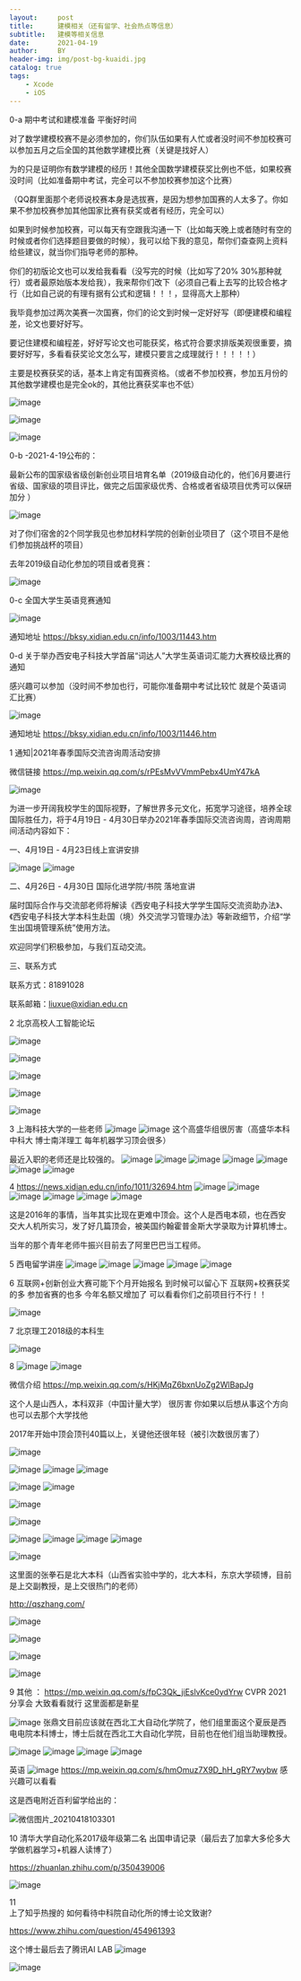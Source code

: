 ```yaml
---
layout:     post
title:      建模相关（还有留学、社会热点等信息）
subtitle:   建模等相关信息
date:       2021-04-19
author:     BY
header-img: img/post-bg-kuaidi.jpg
catalog: true
tags:
    - Xcode
    - iOS
---
```



0-a  期中考试和建模准备 平衡好时间 



对了数学建模校赛不是必须参加的，你们队伍如果有人忙或者没时间不参加校赛可以参加五月之后全国的其他数学建模比赛（关键是找好人）

为的只是证明你有数学建模的经历！其他全国数学建模获奖比例也不低，如果校赛没时间（比如准备期中考试，完全可以不参加校赛参加这个比赛）

（QQ群里面那个老师说校赛本身是选拔赛，是因为想参加国赛的人太多了。你如果不参加校赛参加其他国家比赛有获奖或者有经历，完全可以）



如果到时候参加校赛，可以每天有空跟我沟通一下（比如每天晚上或者随时有空的时候或者你们选择题目要做的时候），我可以给下我的意见，帮你们查查网上资料给些建议，就当你们指导老师的那种。

你们的初版论文也可以发给我看看（没写完的时候（比如写了20% 30%那种就行）或者最原始版本发给我），我来帮你们改下（必须自己看上去写的比较合格才行（比如自己说的有理有据有公式和逻辑！！！，显得高大上那种）


我毕竟参加过两次美赛一次国赛，你们的论文到时候一定好好写（即便建模和编程差，论文也要好好写。

要记住建模和编程差，好好写论文也可能获奖，格式符合要求排版美观很重要，摘要好好写，多看看获奖论文怎么写，建模只要言之成理就行！！！！！）

主要是校赛获奖的话，基本上肯定有国赛资格。（或者不参加校赛，参加五月份的其他数学建模也是完全ok的，其他比赛获奖率也不低）


![image](https://user-images.githubusercontent.com/24884878/115147738-0fc0e780-a08f-11eb-8692-262b1bad0634.png)

![image](https://user-images.githubusercontent.com/24884878/115177037-e50f7700-a100-11eb-9d10-872b8f993bd4.png)



![image](https://user-images.githubusercontent.com/24884878/115176830-73cfc400-a100-11eb-8384-1f00593b5ffc.png)




0-b  -2021-4-19公布的：


最新公布的国家级省级创新创业项目培育名单（2019级自动化的，他们6月要进行省级、国家级的项目评比，做完之后国家级优秀、合格或者省级项目优秀可以保研加分 ）

![image](https://user-images.githubusercontent.com/24884878/115202451-008e7800-a129-11eb-8c25-af41323243b7.png)



对了你们宿舍的2个同学我见也参加材料学院的创新创业项目了（这个项目不是他们参加挑战杯的项目）

去年2019级自动化参加的项目或者竞赛：

![image](https://user-images.githubusercontent.com/24884878/115201545-0768bb00-a128-11eb-8f12-bb9a075e227e.png)



0-c 全国大学生英语竞赛通知 

![image](https://user-images.githubusercontent.com/24884878/115203746-5adc0880-a12a-11eb-8bee-1be66dad3ea4.png)

通知地址  https://bksy.xidian.edu.cn/info/1003/11443.htm

0-d 关于举办西安电子科技大学首届“词达人”大学生英语词汇能力大赛校级比赛的通知

感兴趣可以参加（没时间不参加也行，可能你准备期中考试比较忙  就是个英语词汇比赛）  

![image](https://user-images.githubusercontent.com/24884878/115204098-b4443780-a12a-11eb-9e1d-e80cb74619cd.png)


通知地址   https://bksy.xidian.edu.cn/info/1003/11446.htm 


1 通知|2021年春季国际交流咨询周活动安排

微信链接 https://mp.weixin.qq.com/s/rPEsMvVVmmPebx4UmY47kA

![image](https://user-images.githubusercontent.com/24884878/115131097-e620a580-a027-11eb-93b7-a6807145b428.png)

为进一步开阔我校学生的国际视野，了解世界多元文化，拓宽学习途径，培养全球国际胜任力，将于4月19日 - 4月30日举办2021年春季国际交流咨询周，咨询周期间活动内容如下：

一、4月19日 - 4月23日线上宣讲安排

![image](https://user-images.githubusercontent.com/24884878/115131124-241dc980-a028-11eb-8e3f-cc055a90fe1f.png)
![image](https://user-images.githubusercontent.com/24884878/115131130-2bdd6e00-a028-11eb-8cfd-e905ccb5afc3.png)

二、4月26日 - 4月30日  国际化进学院/书院 落地宣讲

届时国际合作与交流部老师将解读《西安电子科技大学学生国际交流资助办法》、《西安电子科技大学本科生赴国（境）外交流学习管理办法》等新政细节，介绍“学生出国境管理系统”使用方法。

欢迎同学们积极参加，与我们互动交流。

三、联系方式

联系方式：81891028

联系邮箱：liuxue@xidian.edu.cn

2  北京高校人工智能论坛 

![image](https://user-images.githubusercontent.com/24884878/115131149-53343b00-a028-11eb-8f12-ef896e6f6eb9.png)

![image](https://user-images.githubusercontent.com/24884878/115131152-5b8c7600-a028-11eb-8619-545cbb67ae8a.png)

![image](https://user-images.githubusercontent.com/24884878/115132127-e755d080-a02f-11eb-8094-c59b069785f2.png)

![image](https://user-images.githubusercontent.com/24884878/115132131-ef157500-a02f-11eb-9a35-8cec5399ba8c.png)

![image](https://user-images.githubusercontent.com/24884878/115132845-65b57100-a036-11eb-81bb-20ed559999c5.png)



3 上海科技大学的一些老师
![image](https://user-images.githubusercontent.com/24884878/115131660-647f4680-a02c-11eb-89a8-9e818a8d3a30.png)
![image](https://user-images.githubusercontent.com/24884878/115131776-39492700-a02d-11eb-8023-a25592878202.png)
这个高盛华组很厉害（高盛华本科中科大 博士南洋理工 每年机器学习顶会很多）


最近入职的老师还是比较强的。
![image](https://user-images.githubusercontent.com/24884878/115131700-b58f3a80-a02c-11eb-9994-b0e7d06e73cd.png)
![image](https://user-images.githubusercontent.com/24884878/115131704-c17afc80-a02c-11eb-921d-5dcdca562389.png)
![image](https://user-images.githubusercontent.com/24884878/115131713-cb9cfb00-a02c-11eb-9d2b-bac947b3918e.png)
![image](https://user-images.githubusercontent.com/24884878/115131756-09018880-a02d-11eb-9517-9abe78d1ee5b.png)
![image](https://user-images.githubusercontent.com/24884878/115131764-128af080-a02d-11eb-9a99-1d0cf74b1e93.png)
![image](https://user-images.githubusercontent.com/24884878/115131767-19196800-a02d-11eb-95fa-d3dfbe4d8b1c.png)
![image](https://user-images.githubusercontent.com/24884878/115131769-220a3980-a02d-11eb-96c1-8c1fd6acbd86.png)



4 https://news.xidian.edu.cn/info/1011/32694.htm
![image](https://user-images.githubusercontent.com/24884878/115131508-3baa8180-a02b-11eb-94cf-2cee6c8ddfd6.png)
![image](https://user-images.githubusercontent.com/24884878/115131513-4402bc80-a02b-11eb-82f8-140d174be47b.png)
![image](https://user-images.githubusercontent.com/24884878/115131517-4cf38e00-a02b-11eb-9e5e-5ea86e2b2f54.png)
![image](https://user-images.githubusercontent.com/24884878/115131527-5d0b6d80-a02b-11eb-949d-e8b417b14580.png)
![image](https://user-images.githubusercontent.com/24884878/115131529-6694d580-a02b-11eb-9f56-7e8864c00c19.png)
![image](https://user-images.githubusercontent.com/24884878/115131533-6c8ab680-a02b-11eb-93c9-bd6eed70b86e.png)

这是2016年的事情，当年其实比现在更难中顶会。这个人是西电本硕，也在西安交大人机所实习，发了好几篇顶会，被美国约翰霍普金斯大学录取为计算机博士。

当年的那个青年老师牛振兴目前去了阿里巴巴当工程师。

5 西电留学讲座 
![image](https://user-images.githubusercontent.com/24884878/115131596-cd19f380-a02b-11eb-8f42-fe1e329776dc.png)
![image](https://user-images.githubusercontent.com/24884878/115131602-da36e280-a02b-11eb-8ba1-73a03d55a1d9.png)
![image](https://user-images.githubusercontent.com/24884878/115131606-e4f17780-a02b-11eb-910b-21b5ea6b6cf7.png)
![image](https://user-images.githubusercontent.com/24884878/115131612-ef137600-a02b-11eb-8194-cd8084f8acd2.png)
![image](https://user-images.githubusercontent.com/24884878/115131614-f6d31a80-a02b-11eb-8290-2f469ead14fa.png)

6 互联网+创新创业大赛可能下个月开始报名 到时候可以留心下  互联网+校赛获奖的多 参加省赛的也多 今年名额又增加了 可以看看你们之前项目行不行！！

![image](https://user-images.githubusercontent.com/24884878/115147967-08e6a480-a090-11eb-944c-fc8c5500c7e4.png)


7 北京理工2018级的本科生

![image](https://user-images.githubusercontent.com/24884878/115131667-7a8d0700-a02c-11eb-87ac-8f01c36074a9.png)

8 
![image](https://user-images.githubusercontent.com/24884878/115131799-6c8bb600-a02d-11eb-86eb-b9c434e3280e.png)
![image](https://user-images.githubusercontent.com/24884878/115131810-7e6d5900-a02d-11eb-844c-73f57ac7bc87.png)

微信介绍 https://mp.weixin.qq.com/s/HKjMqZ6bxnUoZg2WlBapJg

这个人是山西人，本科双非（中国计量大学） 很厉害 你如果以后想从事这个方向也可以去那个大学找他

2017年开始中顶会顶刊40篇以上，关键他还很年轻（被引次数很厉害了）

![image](https://user-images.githubusercontent.com/24884878/115131970-e1132480-a02e-11eb-8682-2aab65cb21d5.png)

![image](https://user-images.githubusercontent.com/24884878/115148051-7561a380-a090-11eb-80a3-036ff87c48d7.png)
![image](https://user-images.githubusercontent.com/24884878/115148060-7f83a200-a090-11eb-9dc2-7f637be32cb8.png)
![image](https://user-images.githubusercontent.com/24884878/115148067-87434680-a090-11eb-94b4-cbdc8a46b8af.png)



![image](https://user-images.githubusercontent.com/24884878/115131841-ad83ca80-a02d-11eb-8fd2-31efc862bb7f.png)
![image](https://user-images.githubusercontent.com/24884878/115148108-b3f75e00-a090-11eb-94b1-f4262e2fd4e9.png)

![image](https://user-images.githubusercontent.com/24884878/115131850-baa0b980-a02d-11eb-95f7-58e1ea203f8d.png)

![image](https://user-images.githubusercontent.com/24884878/115148217-2bc58880-a091-11eb-9544-558728fdac6e.png)


![image](https://user-images.githubusercontent.com/24884878/115131860-d2783d80-a02d-11eb-92e7-1e7627f6f258.png)
![image](https://user-images.githubusercontent.com/24884878/115131872-eae85800-a02d-11eb-8455-557e560f2d5c.png)
![image](https://user-images.githubusercontent.com/24884878/115131880-ffc4eb80-a02d-11eb-8e98-0690ac802e58.png)
![image](https://user-images.githubusercontent.com/24884878/115131885-0eab9e00-a02e-11eb-8c31-efe4237d689e.png)


![image](https://user-images.githubusercontent.com/24884878/115131890-1ec37d80-a02e-11eb-9206-3adb41689dd7.png)

这里面的张拳石是北大本科（山西省实验中学的，北大本科，东京大学硕博，目前是上交副教授，是上交很热门的老师）

http://qszhang.com/

![image](https://user-images.githubusercontent.com/24884878/115131997-0c960f00-a02f-11eb-9666-8bdc79ef594b.png)

![image](https://user-images.githubusercontent.com/24884878/115131904-4286c380-a02e-11eb-8e68-5973969b1821.png)

![image](https://user-images.githubusercontent.com/24884878/115131931-782bac80-a02e-11eb-8218-2939d1e2a78b.png)

![image](https://user-images.githubusercontent.com/24884878/115131937-87aaf580-a02e-11eb-8938-7a4fb922b0ff.png)




9 
其他 ：
https://mp.weixin.qq.com/s/fpC3Qk_jiEslvKce0ydYrw
CVPR 2021 分享会 大致看看就行 这里面都是新星


![image](https://user-images.githubusercontent.com/24884878/115132135-02284500-a030-11eb-8603-69f147e8cfb4.png)
张鼎文目前应该就在西北工大自动化学院了，他们组里面这个夏辰是西电电院本科博士，博士后就在西北工大自动化学院，目前也在他们组当助理教授。


![image](https://user-images.githubusercontent.com/24884878/115132146-36036a80-a030-11eb-907c-8dd53ee02f8f.png)
![image](https://user-images.githubusercontent.com/24884878/115132151-3dc30f00-a030-11eb-8c01-555a5b4f0072.png)
![image](https://user-images.githubusercontent.com/24884878/115132152-44ea1d00-a030-11eb-86d3-b8bba4cd6801.png)
![image](https://user-images.githubusercontent.com/24884878/115132163-58958380-a030-11eb-9a32-4491ab29d482.png)


英语 
![image](https://user-images.githubusercontent.com/24884878/115132212-972b3e00-a030-11eb-99b9-0a36f7c84cd3.png)
https://mp.weixin.qq.com/s/hmOmuz7X9D_hH_gRY7wybw 
感兴趣可以看看 


这是西电附近百利留学给出的：

![微信图片_20210418103301](https://user-images.githubusercontent.com/24884878/115132304-a19a0780-a031-11eb-9d8c-8a2dc61e3996.jpg)


10 
清华大学自动化系2017级年级第二名 出国申请记录（最后去了加拿大多伦多大学做机器学习+机器人读博了）

https://zhuanlan.zhihu.com/p/350439006

![image](https://user-images.githubusercontent.com/24884878/115134546-b7182d00-a043-11eb-8f3f-ac13cc894d06.png)


11  
上了知乎热搜的  如何看待中科院自动化所的博士论文致谢?

https://www.zhihu.com/question/454961393

这个博士最后去了腾讯AI LAB
![image](https://user-images.githubusercontent.com/24884878/115148538-9dea9d00-a092-11eb-8ecf-419b45be1703.png)




![image](https://user-images.githubusercontent.com/24884878/115148500-77c4fd00-a092-11eb-829e-3ab9f6ca4bc7.png)



